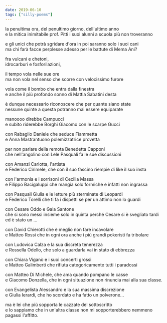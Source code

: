 ```yaml
---
date: 2019-06-10
tags: ["silly-poems"]
---
```

la penultima ora, del penultimo giorno, dell'ultimo anno   
e la mitica inimitabile prof. Pitti i suoi alunni a scuola più non troveranno

e gli unici che potrà sgridare d'ora in poi saranno solo i suoi cani   
ma chi farà facce perplesse adesso per le battute di Mema Ani?

fra vulcani e chetoni,   
idrocarburi e fosforilazioni,

il tempo vola nelle sue ore      
ma non vola nel senso che scorre con velocissimo furore

vola come il bombo che entra dalla finestra      
e anche il più profondo sonno di Mattia Sabatini desta

è dunque necessario riconoscere che per quante siano state   
nessune quinte a questa potranno mai essere equiparate

manoooo direbbe Campucci   
e subito riderebbe Borghi Giacomo con le scarpe Gucci

con Rabaglio Daniele che seduce Fiammetta   
e Anna Mastrantuono polemizzatrice provetta

per non parlare della remota Benedetta Capponi   
che nell'angolino con Lele Pasquali fa le sue discussioni

con Amanzi Carlotta, l'artista   
e Federico Cirimele, che con il suo fascino riempie di like il suo insta

con l'armonia e i sorrisoni di Cecilia Massa   
e Filippo Bacigaluppi che mangia solo formiche e infatti non ingrassa

con Pasquali Giulia e le letture più sterminate di Leopardi   
e Federico Torelli che ti fa i dispetti se per un attimo non lo guardi

con Cesare Oddo e Gaia Santone   
che si sono messi insieme solo in quinta perché Cesare si è svegliato tardi ed è stato un ...

con David Chierotti che è meglio non fare incavolare   
e Matteo Rossi che in ogni ora anche i più grandi pokeristi fa tribolare

con Ludovica Calza e la sua discreta tenerezza   
e Rossella Odello, che solo a guardarla vai in stato di ebbrezza

con Chiara Viganò e i suoi concerti grossi   
e Matteo Galimberti che rifiuta categoricamente tutti i paradossi

con Matteo Di Michele, che ama quando pompano le casse   
e Giacomo Donzella, che in ogni situazione non rinuncia mai alla sua classe.

con Evangelista Alessandro e la sua massima discrezione   
e Giulia Ierardi, che ho scordato e ha fatto un polverone...

ma è lei che più sopporta le cazzate del sottoscritto   
e lo sappiamo che in un'altra classe non mi sopporterebbero nemmeno pagassi l'affitto.
